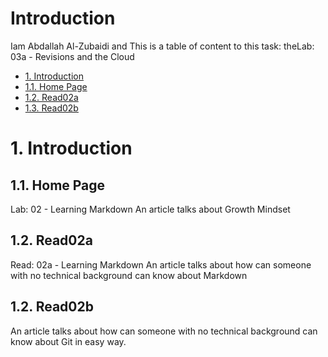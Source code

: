 # Introduction

Iam Abdallah Al-Zubaidi and This is a table of content to this task: theLab: 03a - Revisions and the Cloud

- [1. Introduction](https://xbid.github.io/reading-notes/)
- [1.1. Home Page](https://xbid.github.io/reading-notes/homepage)
- [1.2. Read02a](https://xbid.github.io/reading-notes/Read02a)
- [1.3. Read02b](https://xbid.github.io/reading-notes/Read02b)

# 1. Introduction
## 1.1. Home Page
Lab: 02 - Learning Markdown
An article talks about Growth Mindset
## 1.2. Read02a
Read: 02a - Learning Markdown
An article talks about how can someone with no
technical background can know about Markdown
## 1.2. Read02b
An article talks about how can someone with no
technical background can know about Git in easy way.